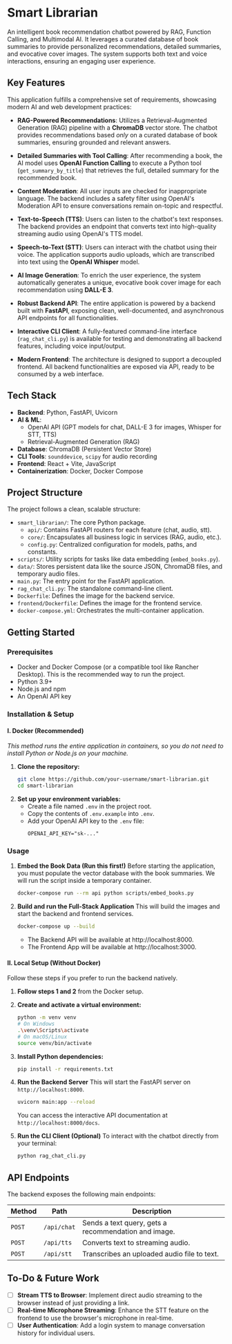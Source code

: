 # Smart Librarian

An intelligent book recommendation chatbot powered by RAG, Function Calling, and Multimodal AI.
It leverages a curated database of book summaries to provide personalized recommendations, detailed summaries, and
evocative cover images. The system supports both text and voice interactions, ensuring an engaging user experience.

## Key Features

This application fulfills a comprehensive set of requirements, showcasing modern AI and web development practices:

- **RAG-Powered Recommendations**: Utilizes a Retrieval-Augmented Generation (RAG) pipeline with a **ChromaDB** vector
  store. The chatbot provides recommendations based *only* on a curated database of book summaries, ensuring grounded
  and relevant answers.

- **Detailed Summaries with Tool Calling**: After recommending a book, the AI model uses **OpenAI Function Calling**
  to execute a Python tool (`get_summary_by_title`) that retrieves the full, detailed summary for the recommended book.

- **Content Moderation**: All user inputs are checked for inappropriate language. The backend includes a safety
  filter using OpenAI's Moderation API to ensure conversations remain on-topic and respectful.

- **Text-to-Speech (TTS)**: Users can listen to the chatbot's text responses. The backend provides an endpoint that
  converts text into high-quality streaming audio using OpenAI's TTS model.

- **Speech-to-Text (STT)**: Users can interact with the chatbot using their voice. The application supports audio
  uploads, which are transcribed into text using the **OpenAI Whisper** model.

- **AI Image Generation**: To enrich the user experience, the system automatically generates a unique, evocative book
  cover image for each recommendation using **DALL-E 3**.

- **Robust Backend API**: The entire application is powered by a backend built with **FastAPI**, exposing clean,
  well-documented, and asynchronous API endpoints for all functionalities.

- **Interactive CLI Client**: A fully-featured command-line interface (`rag_chat_cli.py`) is available for testing and
  demonstrating all backend features, including voice input/output.

- **Modern Frontend**: The architecture is designed to support a decoupled frontend. All backend
  functionalities are exposed via API, ready to be consumed by a web interface.

## Tech Stack

- **Backend**: Python, FastAPI, Uvicorn
- **AI & ML**:
    - OpenAI API (GPT models for chat, DALL-E 3 for images, Whisper for STT, TTS)
    - Retrieval-Augmented Generation (RAG)
- **Database**: ChromaDB (Persistent Vector Store)
- **CLI Tools**: `sounddevice`, `scipy` for audio recording
- **Frontend**: React + Vite, JavaScript
- **Containerization**: Docker, Docker Compose

## Project Structure

The project follows a clean, scalable structure:

- `smart_librarian/`: The core Python package.
    - `api/`: Contains FastAPI routers for each feature (chat, audio, stt).
    - `core/`: Encapsulates all business logic in services (RAG, audio, etc.).
    - `config.py`: Centralized configuration for models, paths, and constants.
- `scripts/`: Utility scripts for tasks like data embedding (`embed_books.py`).
- `data/`: Stores persistent data like the source JSON, ChromaDB files, and temporary audio files.
- `main.py`: The entry point for the FastAPI application.
- `rag_chat_cli.py`: The standalone command-line client.
- `Dockerfile`: Defines the image for the backend service.
- `frontend/Dockerfile`: Defines the image for the frontend service.
- `docker-compose.yml`: Orchestrates the multi-container application.

## Getting Started

### Prerequisites

- Docker and Docker Compose (or a compatible tool like Rancher Desktop). This is the recommended way to run the project.
- Python 3.9+
- Node.js and npm
- An OpenAI API key

### Installation & Setup

#### I. Docker (Recommended)

*This method runs the entire application in containers, so you do not need to install Python or Node.js on your
machine.*

1. **Clone the repository:**
   ```bash
   git clone https://github.com/your-username/smart-librarian.git
   cd smart-librarian
   ```
2. **Set up your environment variables:**
    - Create a file named `.env` in the project root.
    - Copy the contents of `.env.example` into `.env`.
    - Add your OpenAI API key to the `.env` file:
      ```env
      OPENAI_API_KEY="sk-..."
      ```

### Usage

1. **Embed the Book Data (Run this first!)**
   Before starting the application, you must populate the vector database with the book summaries. We will run the
   script inside a temporary container.
   ```bash
   docker-compose run --rm api python scripts/embed_books.py
   ```

2. **Build and run the Full-Stack Application**
   This will build the images and start the backend and frontend services.
   ```bash
   docker-compose up --build
   ```
    - The Backend API will be available at http://localhost:8000.
    - The Frontend App will be available at http://localhost:3000.

#### II. Local Setup (Without Docker)

Follow these steps if you prefer to run the backend natively.

1. **Follow steps 1 and 2** from the Docker setup.

2. **Create and activate a virtual environment:**
   ```bash
   python -m venv venv
   # On Windows
   .\venv\Scripts\activate
   # On macOS/Linux
   source venv/bin/activate
   ```

3. **Install Python dependencies:**
   ```bash
   pip install -r requirements.txt
   ```

4. **Run the Backend Server**
   This will start the FastAPI server on `http://localhost:8000`.
   ```bash
   uvicorn main:app --reload
   ```
   You can access the interactive API documentation at `http://localhost:8000/docs`.

5. **Run the CLI Client (Optional)**
   To interact with the chatbot directly from your terminal:
   ```bash
   python rag_chat_cli.py
   ```

## API Endpoints

The backend exposes the following main endpoints:

| Method | Path        | Description                                          |
|--------|-------------|------------------------------------------------------|
| `POST` | `/api/chat` | Sends a text query, gets a recommendation and image. |
| `POST` | `/api/tts`  | Converts text to streaming audio.                    |
| `POST` | `/api/stt`  | Transcribes an uploaded audio file to text.          |

## To-Do & Future Work

-   [ ] **Stream TTS to Browser**: Implement direct audio streaming to the browser instead of just providing a link.
-   [ ] **Real-time Microphone Streaming**: Enhance the STT feature on the frontend to use the browser's microphone in
    real-time.
-   [ ] **User Authentication**: Add a login system to manage conversation history for individual users.